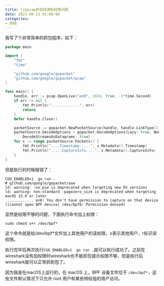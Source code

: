 ```yaml
---
title: libpcap抓包时遇到权限问题
date: 2023-08-23 01:00:00
categories:
- 网络
---
```


我写了个非常简单的抓包程序，如下：

```go
package main

import (
	"fmt"
	"time"

	"github.com/google/gopacket"
	"github.com/google/gopacket/pcap"
)

func main() {
	handle, err := pcap.OpenLive("en0", 1024, true, -1*time.Second)
	if err != nil {
		fmt.Println(".............", err)
		return
	}
	defer handle.Close()

	packetSource := gopacket.NewPacketSource(handle, handle.LinkType())
	packetSource.DecodeOptions = gopacket.DecodeOptions{Lazy: true, NoCopy: true,
		DecodeStreamsAsDatagrams: true}
	for s := range packetSource.Packets() {
		fmt.Println("....Timestamp.....", s.Metadata().Timestamp)
		fmt.Println(".....CaptureInfo....", s.Metadata().CaptureInfo)
	}
}
```

但是执行的时候报错了：

```shell
CGO_ENABLED=1  go run .
# github.com/google/gopacket/aaa
ld: warning: -no_pie is deprecated when targeting new OS versions
ld: warning: non-standard -pagezero_size is deprecated when targeting macOS 13.0 or later
............. en0: You don't have permission to capture on that device ((cannot open BPF device) /dev/bpf0: Permission denied)
```

显然是权限不够的问题，下面执行命令加上权限：

```shell
sudo chmod o+r /dev/bpf*
```

这个命令就是给/dev/bpf*文件加上其他用户的读权限，o表示其他用户，r标识读权限。

执行完毕后再次执行`CGO_ENABLED=1  go run .`就可以执行成功了。之前在wireshark没有加权限时wireshark也不能抓包提示权限不够，但是执行后wireshark就可以正常抓到包了。

因为我是在macOS上运行的，在 macOS 上，BPF 设备文件位于 `/dev/bpf*`，这些文件默认情况下只允许 root 用户和某些特权组的用户访问。


